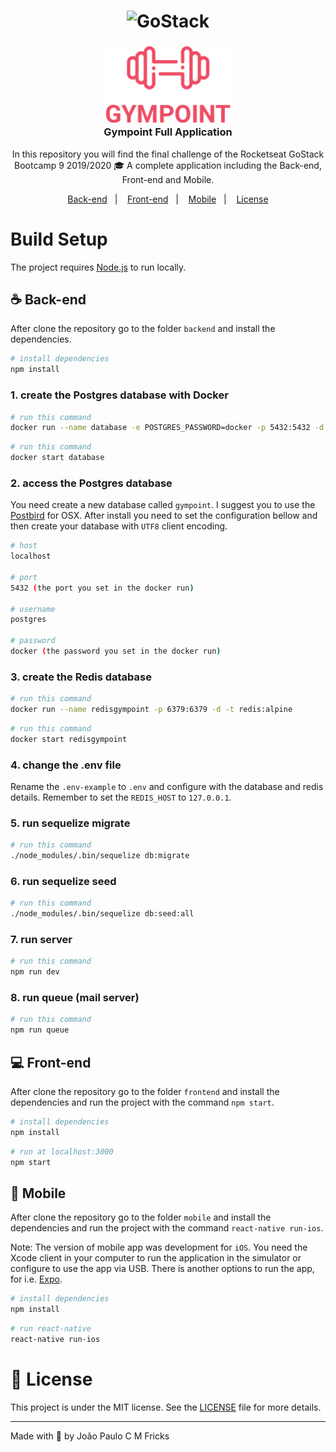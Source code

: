 <h1 align="center">
    <img alt="GoStack" src="https://rocketseat-cdn.s3-sa-east-1.amazonaws.com/bootcamp-header.png" width="200px" />
</h1>

<h3 align="center">
  <img alt="Gympoint" title="Gympoint" src=".github/gympoint-logo.png" width="200px" /> <br/>
  Gympoint Full Application
</h3>

<p align="center">In this repository you will find the final challenge of the Rocketseat GoStack Bootcamp 9 2019/2020 🎓 A complete application including the Back-end, Front-end and Mobile.</p>

<p align="center">
  <a href="#coffee-back-end">Back-end</a>&nbsp;&nbsp;&nbsp;|&nbsp;&nbsp;&nbsp;
  <a href="#computer-front-end">Front-end</a>&nbsp;&nbsp;&nbsp;|&nbsp;&nbsp;&nbsp;
  <a href="#iphone-mobile">Mobile</a>&nbsp;&nbsp;&nbsp;|&nbsp;&nbsp;&nbsp;
  <a href="#memo-license">License</a>
</p>

# Build Setup

The project requires [Node.js](https://nodejs.org/) to run locally.

## :coffee: Back-end

After clone the repository go to the folder `backend` and install the dependencies.

```bash
# install dependencies
npm install
```

### 1. create the Postgres database with Docker

```bash
# run this command
docker run --name database -e POSTGRES_PASSWORD=docker -p 5432:5432 -d postgres
```

```bash
# run this command
docker start database
```

### 2. access the Postgres database

You need create a new database called `gympoint`. I suggest you to use the [Postbird](https://www.electronjs.org/apps/postbird) for OSX. After install you need to set the configuration bellow and then create your database with `UTF8` client encoding.

```bash
# host
localhost

# port
5432 (the port you set in the docker run)

# username
postgres

# password
docker (the password you set in the docker run)
```

### 3. create the Redis database

```bash
# run this command
docker run --name redisgympoint -p 6379:6379 -d -t redis:alpine
```

```bash
# run this command
docker start redisgympoint
```

### 4. change the .env file

Rename the `.env-example` to `.env` and configure with the database and redis details. Remember to set the `REDIS_HOST` to `127.0.0.1`.

### 5. run sequelize migrate

```bash
# run this command
./node_modules/.bin/sequelize db:migrate
```

### 6. run sequelize seed

```bash
# run this command
./node_modules/.bin/sequelize db:seed:all
```

### 7. run server

```bash
# run this command
npm run dev
```

### 8. run queue (mail server)

```bash
# run this command
npm run queue
```

## :computer: Front-end

After clone the repository go to the folder `frontend` and install the dependencies and run the project with the command `npm start`.

```bash
# install dependencies
npm install
```

```bash
# run at localhost:3000
npm start
```

## :iphone: Mobile

After clone the repository go to the folder `mobile` and install the dependencies and run the project with the command `react-native run-ios`.

Note: The version of mobile app was development for `iOS`. You need the Xcode client in your computer to run the application in the simulator or configure to use the app via USB. There is another options to run the app, for i.e. [Expo](https://expo.io/learn).

```bash
# install dependencies
npm install
```

```bash
# run react-native
react-native run-ios
```

# :memo: License

This project is under the MIT license. See the [LICENSE](LICENSE.md) file for more details.

---

Made with :blue_heart: by João Paulo C M Fricks
